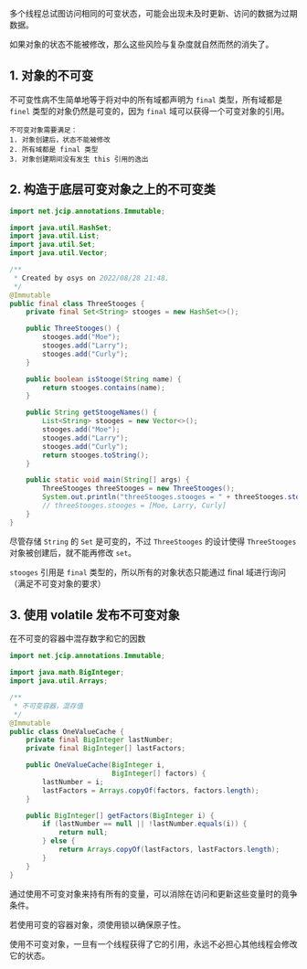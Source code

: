 多个线程总试图访问相同的可变状态，可能会出现未及时更新、访问的数据为过期数据。

如果对象的状态不能被修改，那么这些风险与复杂度就自然而然的消失了。



## 1. 对象的不可变

不可变性病不生简单地等于将对中的所有域都声明为 `final` 类型，所有域都是 `finel` 类型的对象仍然是可变的，因为 `final` 域可以获得一个可变对象的引用。

```
不可变对象需要满足：
1. 对象创建后，状态不能被修改
2. 所有域都是 final 类型
3. 对象创建期间没有发生 this 引用的逸出
```



## 2. 构造于底层可变对象之上的不可变类

```java
import net.jcip.annotations.Immutable;

import java.util.HashSet;
import java.util.List;
import java.util.Set;
import java.util.Vector;

/**
 * Created by osys on 2022/08/28 21:48.
 */
@Immutable
public final class ThreeStooges {
    private final Set<String> stooges = new HashSet<>();

    public ThreeStooges() {
        stooges.add("Moe");
        stooges.add("Larry");
        stooges.add("Curly");
    }

    public boolean isStooge(String name) {
        return stooges.contains(name);
    }

    public String getStoogeNames() {
        List<String> stooges = new Vector<>();
        stooges.add("Moe");
        stooges.add("Larry");
        stooges.add("Curly");
        return stooges.toString();
    }

    public static void main(String[] args) {
        ThreeStooges threeStooges = new ThreeStooges();
        System.out.println("threeStooges.stooges = " + threeStooges.stooges);
        // threeStooges.stooges = [Moe, Larry, Curly]
    }
}
```

尽管存储 `String` 的 `Set` 是可变的，不过 `ThreeStooges` 的设计使得 `ThreeStooges` 对象被创建后，就不能再修改 `set`。

`stooges` 引用是 `final` 类型的，所以所有的对象状态只能通过 final 域进行询问（满足不可变对象的要求）



## 3. 使用 volatile 发布不可变对象

在不可变的容器中混存数字和它的因数

```java
import net.jcip.annotations.Immutable;

import java.math.BigInteger;
import java.util.Arrays;

/**
 * 不可变容器，混存值
 */
@Immutable
public class OneValueCache {
    private final BigInteger lastNumber;
    private final BigInteger[] lastFactors;

    public OneValueCache(BigInteger i,
                         BigInteger[] factors) {
        lastNumber = i;
        lastFactors = Arrays.copyOf(factors, factors.length);
    }

    public BigInteger[] getFactors(BigInteger i) {
        if (lastNumber == null || !lastNumber.equals(i)) {
            return null;
        } else {
            return Arrays.copyOf(lastFactors, lastFactors.length);
        }
    }
}
```

通过使用不可变对象来持有所有的变量，可以消除在访问和更新这些变量时的竟争条件。

若使用可变的容器对象，须使用锁以确保原子性。

使用不可变对象，一旦有一个线程获得了它的引用，永远不必担心其他线程会修改它的状态。




